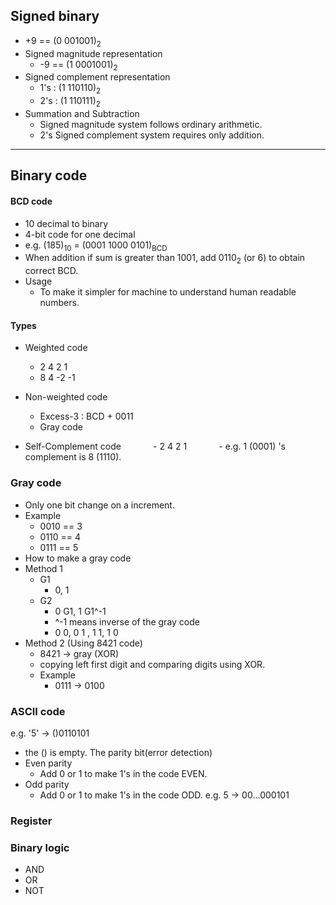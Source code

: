 ## Signed binary
- +9 == (0 001001)<sub>2</sub>
- Signed magnitude representation
	- -9 == (1 0001001)<sub>2</sub>
- Signed complement representation
	- 1's : (1 110110)<sub>2</sub>
	- 2's : (1 110111)<sub>2</sub>
- Summation and Subtraction
	- Signed magnitude system follows ordinary arithmetic.
	- 2's Signed complement system requires only addition.

---

## Binary code
#### BCD code
- 10 decimal to binary
- 4-bit code for one decimal
- e.g. (185)<sub>10</sub> = (0001 1000 0101)<sub>BCD</sub>
- When addition if sum is greater than 1001, add 0110<sub>2</sub> (or 6) to obtain correct BCD.
- Usage
	- To make it simpler for machine to understand human readable numbers.

#### Types
- Weighted code
	- 2 4 2 1
	- 8 4 -2 -1
- Non-weighted code
	- Excess-3 : BCD + 0011
	- Gray code
  
- Self-Complement code
            - 2 4 2 1
            - e.g. 1 (0001) 's complement is 8 (1110).

### Gray code
- Only one bit change on a increment.
- Example
	- 0010 == 3
	- 0110 == 4
	- 0111 == 5
 - How to make a gray code
 - Method 1
	 - G1
		 - 0, 1
	 - G2
		 - 0 G1, 1 G1^-1
		 - ^-1 means inverse of the gray code
		 - 0 0, 0 1  ,  1 1, 1 0
- Method 2 (Using 8421 code)
	- 8421 -> gray (XOR)
	- copying left first digit and comparing digits using XOR.
	- Example
		- 0111 -> 0100

### ASCII code
e.g. '5' -> ()0110101
- the () is empty. The parity bit(error detection)
- Even parity
	- Add 0 or 1 to make 1's in the code EVEN.
- Odd parity
	- Add 0 or 1 to make 1's in the code ODD.
e.g. 5 -> 00...000101

### Register

### Binary logic
- AND
- OR
- NOT